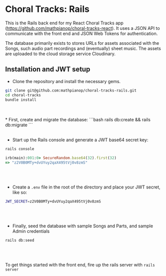 # Choral Tracks: Rails

This is the Rails back end for my React Choral Tracks app (https://github.com/mathpianop/choral-tracks-react). It uses a JSON API to communicate with the front end and JSON Web Tokens for authentication.

The database primarily exists to stores URLs for assets associated with the Songs, such audio part recordings and (eventually) sheet music. The assets are uploaded to the cloud storage service Cloudinary.

## Installation and JWT setup

* Clone the repository and install the necessary gems.

```bash
git clone git@github.com:mathpianop/choral-tracks-rails.git
cd choral-tracks
bundle install
```
<br>
<br>
* First, create and migrate the database:
```bash
rails db:create && rails db:migrate
```
<br>
<br>

* Start up the Rails console and generate a JWT base64 secret key:

```bash
rails console
```

```ruby
irb(main):001:0> SecureRandom.base64(32).first(32)
=> "z2V0B0MTy+dvUYuy2qaX495tVj0v8zmS"
```
<br>
<br>

* Create a `.env` file in the root of the directory and place your JWT secret, like so:

```bash
JWT_SECRET=z2V0B0MTy+dvUYuy2qaX495tVj0v8zmS
```
<br>
<br>

* Finally, seed the database with sample Songs and Parts, and sample Admin credentials
```bash
rails db:seed
```
<br>
<br>

To get things started with the front end, fire up the rails server with `rails server`
